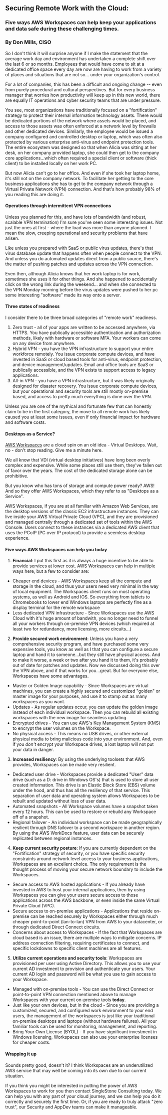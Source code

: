 ## Securing Remote Work with the Cloud:
### Five ways AWS Workspaces can help keep your applications and data safe during these challenging times.
### By Don Mills, CISO

So I don't think it will surprise anyone if I make the statement that the average work day and environment has undertaken a complete shift over the last 6 or so months.  Employees that would have come to sit at a dedicated office space every day are now are having to work from a variety of places and situations that are not so... under your organization's control.

For a lot of companies, this has been a difficult and ongoing change -- even from purely procedural and cultural perspectives.  But for every business manager that worries how productivity will keep up in this new world, there are equally IT operations and cyber security teams that are under pressure.

You see, most organizations have traditionally focused on a "fortification" strategy to protect their internal information technology assets.  There would be dedicated portions of the network where assets would be placed, and access to those assets was often enforced at a network level by firewalls and other dedicated devices.  Similarly, the employee would be issued a company configured and controlled desktop or laptop, which was often also protected by various enterprise anti-virus and endpoint protection tools.  The entire ecosystem was designed so that when Alicia was sitting at her desk, on her company provided laptop, she could then get to the company core applications...which often required a special client or software (thick client) to be installed locally on her work PC.

But now Alicia can't go to her office.  And even if she took her laptop home, it's still not on the company network.  To facilitate her getting to the core business applications she has to get to the company network through a Virtual Private Network (VPN) connection.  And that's how probably 98% of you reading this are doing it.

#### Operations through intermittent VPN connections

Unless you planned for this, and have lots of bandwidth (and robust, scalable VPN termination) I'm sure you've seen some interesting issues.  Not just the ones at first - where the load was more than anyone planned.  I mean the slow, creeping operational and security problems that have arisen. 

Like unless you prepared with SaaS or public virus updates, there's that virus database update that happens often when people connect to the VPN.  And unless you do automated updates direct from a public source, there's the matter of pushing patches and updates across the VPN connection.

Even then, although Alicia knows that her work laptop is for work, sometimes she uses it for other things.  And she happened to accidentally click on the wrong link during the weekend... and when she connected to the VPN Monday morning before the virus updates were pushed to her pc some interesting "software" made its way onto a server.

#### Three states of readiness

I consider there to be three broad categories of "remote work" readiness.
1. Zero trust - all of your apps are written to be accessed anywhere, via HTTPS.  You have publically accessible authentication and authorization methods, likely with hardware or software MFA.  Your workers can come on any device from anywhere.
2. Hybrid VPN - you have the VPN infrastructure to support your entire workforce remotely.  You issue corporate compute devices, and have invested in SaaS or cloud based tools for anti-virus, endpoint protection, and device management/updates.  Email and office tools are SaaS or publically accessible, and the VPN exists to support access to legacy applications.
3. All-in VPN - you have a VPN infrastructure, but it was likely originally designed for disaster recovery.  You issue corporate compute devices, but your operational and security tools are still mostly on-premise based, and access to pretty much everything is done over the VPN.

Unless you are one of the mythical and fortunate few that can honestly claim to be in the first category, the move to all remote work has likely caused you at least some issues, even if only financial impact for hardware and software costs.

#### Desktops as a Service?

[AWS Workspaces](https://aws.amazon.com/workspaces/) are a cloud spin on an old idea - Virtual Desktops. Wait, no - don't stop reading. Give me a minute here.  

We all know that VDI (virtual desktop initiatives) have long been overly complex and expensive.  While some places still use them, they've fallen out of favor over the years.  The cost of the dedicated storage alone can be prohibitive.

But you know who has tons of storage and compute power ready?  AWS! And so they offer AWS Workspaces, which they refer to as "Desktops as a Service".

AWS Workspaces, if you are at all familiar with Amazon Web Services, are the desktop versions of the classic EC2 infrastructure instances.  They can live inside your AWS Virtual Private Cloud (VPC), and they are provisioned and managed centrally through a dedicated set of tools within the AWS Console.  Users connect to these instances via a dedicated AWS client that uses the PCoIP (PC over IP protocol) to provide a seemless desktop experience.

#### Five ways AWS Workspaces can help you today

1. __Financial__:  I put this first as it is always a huge incentive to be able to provide services at lower cost.  AWS Workspaces can help in multiple ways here, but a few to consider are:  
  * Cheaper end devices - AWS Workspaces keep all the compute and storage in the cloud, and thus your users need very minimal in the way of local equipment.  The Workspaces client runs on most operating systems, as well as Android and IOS.  So everything from tablets to Chromebooks to lower end Windows laptops are perfectly fine as a display terminal for the remote workspace  
  * Less dedicated VPN infrastructure - Since Workspaces use the AWS Cloud with it's huge amount of bandwith, you no longer need to funnel all your workers through on-premise VPN devices (which required at least two for redundancy, more licensing, more circuits...)  
    
2. __Provide secured work environment__:  Unless you have a very comprehensive security program, and have purchased some very expensive tools, you know as well as I that you can  configure a secure laptop and hand it to someone...but they still have physical access.  And to make it worse, a week or two after you hand it to them, it's probably out of date for patches and updates.  Now we discussed doing this over the VPN above, and if that works for you...great.  But for everyone else, Workspaces have some advantages.
  * Master or Golden Image capability - Since Workspaces are virtual machines, you can create a highly secured and customized "golden" or master image for your purposes, and use it to stamp out as many workspaces as you want.  
  * Updates - As regular updates occur, you can update the golden image instead of each individual workspace.  Then you can rebuild all existing workspaces with the new image for seamless updating.
  * Encrypted drives - You can use AWS's Key Management System (KMS) to encrypt the user volumes on the Workspace.
  * No physical access - This means no USB drives, or other external physical media to bring malicious code into your environment. And, even if you _don't_ encrypt your Workspace drives, a lost laptop will not put your data in danger.
  
3. __Increased resiliency__: By using the underlying toolsets that AWS provides, Workspaces can be made very resilient.  
  * Dedicated user drive - Workspaces provide a dedicated "User" data drive (such as a D: drive in Windows OS's) that is used to store all user created information. This drive is an Elastic Block Store (EBS) volume under the hood, and thus has all the resiliency of that service.  This separation of user data and operating system allows Workspaces to be rebuilt and updated without loss of user data.
  * Automated snapshots - All Workspace volumes have a snapshot taken every 12 hours.  This can be used to restore or rebuild any Workspace off of a snapshot.
  * Regional failover - An individual workspace can be made geographically resilient through DNS failover to a second workspace in another region.  By using the AWS WorkDocs feature, user data can be securely replicated between regional instances.
  
4. __Keep current security posture__: If you are currently dependent on the "Fortification" strategy of security, or you have specific security constraints around network level access to your business applications, Workspaces are an excellent choice.  The only requirement is the thought process of moving your secure network boundary to include the Workspaces.
  * Secure access to AWS hosted applications - If you already have invested in AWS to host your internal applications, then by using Workspaces you can give your users secure access to those applications across the AWS backbone, or even inside the same Virtual Private Cloud (VPC). 
  * Secure access to on-premise applications - Applications that reside on-premise can be reached securely by Workspaces either through much cheaper point-to-point (lan-to-lan) VPN from AWS to your datacenter, or through dedicated Direct Connect circuits.
  * Concerns about access to Workspaces - If the fact that Workspaces are cloud based is an issue, there are multiple ways to mitigate concerns.  IP address connection filtering, requiring certificates to connect, and specific lockdowns to specific client machines are all features.
 
5. __Utilize current operations and security tools__:  Workspaces are provisioned per user using Active Directory.  This allows you to use your current AD investment to provision and authenticate your users.  Your current AD login and password will be what you use to gain access to your Workspace.
  * Managed with on-premise tools - You can use the Direct Connect or point-to-point VPN connection mentioned above to manage Workspaces with your current on-premise tools __today__.
  * Just like your own devices, but in the cloud - Since you are providing a customized, secured, and configured work environment to your end users, the management of the workspaces is just like your traditional on-premise desktops and laptops (without hardware failures).  All your familiar tools can be used for monitoring, management, and reporting.
  * Bring Your Own License (BYOL) - If you have significant investment in Windows licensing, Workspaces can also use your enterprise licenses for cheaper costs.
  
#### Wrapping it up
  
Sounds pretty good, doesn't it?  I think Workspaces are an underutilized AWS service that may well be coming into its own due to our current situation.

If you think you might be interested in putting the power of AWS Workspaces to work for you then contact SingleStone Consulting today.  We can help you with any part of your cloud journey, and we can help you do it correctly and securely the first time.  Or, if you are ready to truly attack "zero trust", our Security and AppDev teams can make it manageable.


  
  


